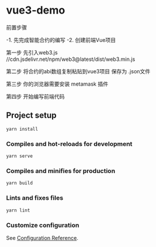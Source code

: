 # vue3-demo


前置步骤 

 -1. 先完成智能合约的编写
 -2. 创建前端Vue项目

第一步  先引入web3.js  
//cdn.jsdelivr.net/npm/web3@latest/dist/web3.min.js

第二步  将合约的abi数组复制粘贴到vue3项目 保存为 .json文件


第三步  你的浏览器需要安装 metamask 插件


第四步  开始编写前端代码




## Project setup
```
yarn install
```

### Compiles and hot-reloads for development
```
yarn serve
```

### Compiles and minifies for production
```
yarn build
```

### Lints and fixes files
```
yarn lint
```

### Customize configuration
See [Configuration Reference](https://cli.vuejs.org/config/).
